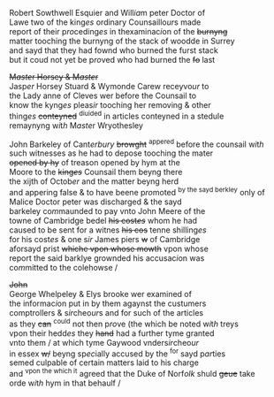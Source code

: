 ---
---
<div><div>
	<p>
		Robert Sowthwell Esquier and Will<i>ia</i>m peter Doctor of
		<br />Lawe two of the king<i>es</i> ordinary Counsaillo<i>ur</i>s made
		<br />report of their p<i>ro</i>ceding<i>es</i> in thexaminac<i>i</i>on of the <del>burnyng</del>
		<br />matter tooching the burnyng of the stack of woodde in Surrey
		<br />and sayd that they had fownd who burned the furst stack
		<br />but it coud not yet be p<i>ro</i>ved who had burned the <del>fo</del> last
	</p>
      <p>
		<del>M<i>aste</i>r Horsey &amp; M<i>aste</i>r</del>
		<br />Jasp<i>er</i> Horsey Stuard &amp; Wymonde Carew receyvo<i>ur</i> to
		<br />the Lady anne of Cleves wer before the Counsail to
		<br />know the kyng<i>es</i> pleas<i>ir</i> tooching her removing &amp; other
		<br />thing<i>es</i> <del>conteyned</del> <sup>diuided</sup> in articles conteyned in a stedule
		<br />remaynyng w<i>i</i>t<i>h</i> M<i>aste</i>r Wryothesley
	</p>
      <p>
		John Barkeley of Cant<i>erbury</i> <del>browght</del> <sup>appered</sup> before the counsail w<i>i</i>t<i>h</i>
		<br />such witnesses as he had to depose tooching the mater
		<br /><del>opened by hy</del> of treason opened by hym at the
		<br />Moore to the <del>king<i>es</i></del> Counsail them beyng there
		<br />the xijth of Octob<i>er</i> and the matter beyng herd
		<br />and appering false &amp; to have beene p<i>ro</i>moted <sup>by the sayd berkley</sup> only of
		<br />Malice Doctor peter was discharged &amp; the sayd
		<br />barkeley co<i>m</i>maunded to pay vnto John Meere of the
		<br />towne of Cambridge bedel <del>his cost<i>es</i></del> whom he had
		<br />caused to be sent for a witnes <del>his cos</del> tenne shilling<i>es</i>
		<br />for his cost<i>es</i> &amp; one s<i>ir</i> James piers <del>w</del> of Cambridge
		<br />aforsayd prist <del>whiche vpon whose mowth</del> vpon whose
		<br />report the said barklye grownded his accusac<i>i</i>on was
		<br />co<i>m</i>mitted to the colehowse /
	</p>
      <p>
		<del>John</del>
		<br />George Whelpeley &amp; Elys brooke wer examined of
		<br />the informac<i>i</i>on put in by them agaynst the custumers
		<br />comptrollers &amp; s<i>ir</i>cheo<i>ur</i>s and for such of the articles
		<br />as they <del>can</del> <sup>could</sup> not then p<i>ro</i>ve (the which be noted w<i>i</i>t<i>h</i> treys
		<br />vpon their hedd<i>es</i> they <del>hand</del> had a further tyme granted
		<br />vnto them / at which tyme 			Gaywood vnders<i>ir</i>cheo<i>ur</i>
		<br />in essex <del>w/</del> beyng sp<i>ec</i>ially accused by the <sup>for</sup> sayd p<i>ar</i>ties
		<br />semed culpable of certain matters laid to his charge
		<br />and <sup>vpon the which it</sup> agreed that the Duke of Norf<i>olk</i> shuld <del>geue</del> take
		<br />orde w<i>i</i>t<i>h</i> hym in that behaulf /
	</p>
	</div></div>